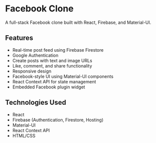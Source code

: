# Facebook Clone

A full-stack Facebook clone built with React, Firebase, and Material-UI.

## Features

-   Real-time post feed using Firebase Firestore
-   Google Authentication
-   Create posts with text and image URLs
-   Like, comment, and share functionality
-   Responsive design
-   Facebook-style UI using Material-UI components
-   React Context API for state management
-   Embedded Facebook plugin widget

## Technologies Used

-   React
-   Firebase (Authentication, Firestore, Hosting)
-   Material-UI
-   React Context API
-   HTML/CSS
